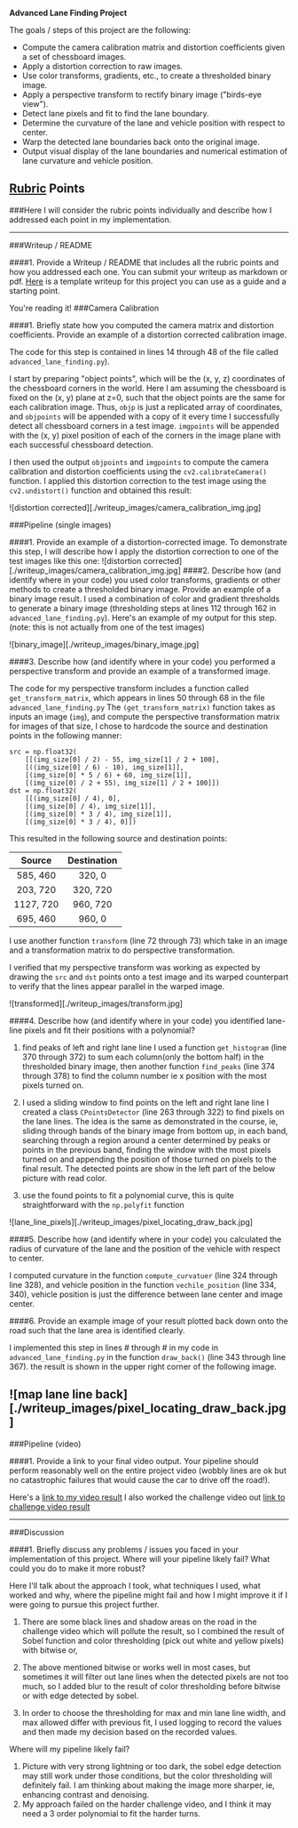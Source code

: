 
**Advanced Lane Finding Project**

The goals / steps of this project are the following:

* Compute the camera calibration matrix and distortion coefficients given a set of chessboard images.
* Apply a distortion correction to raw images.
* Use color transforms, gradients, etc., to create a thresholded binary image.
* Apply a perspective transform to rectify binary image ("birds-eye view").
* Detect lane pixels and fit to find the lane boundary.
* Determine the curvature of the lane and vehicle position with respect to center.
* Warp the detected lane boundaries back onto the original image.
* Output visual display of the lane boundaries and numerical estimation of lane curvature and vehicle position.

[//]: # (Image References)

[image1]: ./examples/undistort_output.png "Undistorted"
[image2]: ./test_images/test1.jpg "Road Transformed"
[image3]: ./examples/binary_combo_example.jpg "Binary Example"
[image4]: ./examples/warped_straight_lines.jpg "Warp Example"
[image5]: ./examples/color_fit_lines.jpg "Fit Visual"
[image6]: ./examples/example_output.jpg "Output"
[video1]: ./project_video.mp4 "Video"

## [Rubric](https://review.udacity.com/#!/rubrics/571/view) Points
###Here I will consider the rubric points individually and describe how I addressed each point in my implementation.  

---
###Writeup / README

####1. Provide a Writeup / README that includes all the rubric points and how you addressed each one.  You can submit your writeup as markdown or pdf.  [Here](https://github.com/udacity/CarND-Advanced-Lane-Lines/blob/master/writeup_template.md) is a template writeup for this project you can use as a guide and a starting point.  

You're reading it!
###Camera Calibration

####1. Briefly state how you computed the camera matrix and distortion coefficients. Provide an example of a distortion corrected calibration image.

The code for this step is contained in lines 14 through 48 of the file called `advanced_lane_finding.py`).  

I start by preparing "object points", which will be the (x, y, z) coordinates of the chessboard corners in the world. Here I am assuming the chessboard is fixed on the (x, y) plane at z=0, such that the object points are the same for each calibration image.  Thus, `objp` is just a replicated array of coordinates, and `objpoints` will be appended with a copy of it every time I successfully detect all chessboard corners in a test image.  `imgpoints` will be appended with the (x, y) pixel position of each of the corners in the image plane with each successful chessboard detection.  

I then used the output `objpoints` and `imgpoints` to compute the camera calibration and distortion coefficients using the `cv2.calibrateCamera()` function.  I applied this distortion correction to the test image using the `cv2.undistort()` function and obtained this result:

![distortion corrected][./writeup_images/camera_calibration_img.jpg]

###Pipeline (single images)

####1. Provide an example of a distortion-corrected image.
To demonstrate this step, I will describe how I apply the distortion correction to one of the test images like this one:
![distortion corrected][./writeup_images/camera_calibration_img.jpg]
####2. Describe how (and identify where in your code) you used color transforms, gradients or other methods to create a thresholded binary image.  Provide an example of a binary image result.
I used a combination of color and gradient thresholds to generate a binary image (thresholding steps at lines 112 through 162 in `advanced_lane_finding.py`).  Here's an example of my output for this step.  (note: this is not actually from one of the test images)

![binary_image][./writeup_images/binary_image.jpg]

####3. Describe how (and identify where in your code) you performed a perspective transform and provide an example of a transformed image.

The code for my perspective transform includes a function called `get_transform_matrix`, which appears in lines 50 through 68 in the file `advanced_lane_finding.py`  The `(get_transform_matrix)` function takes as inputs an image (`img`), and compute the perspective transformation matrix for images of that size,  I chose to hardcode the source and destination points in the following manner:

```
src = np.float32(
    [[(img_size[0] / 2) - 55, img_size[1] / 2 + 100],
    [((img_size[0] / 6) - 10), img_size[1]],
    [(img_size[0] * 5 / 6) + 60, img_size[1]],
    [(img_size[0] / 2 + 55), img_size[1] / 2 + 100]])
dst = np.float32(
    [[(img_size[0] / 4), 0],
    [(img_size[0] / 4), img_size[1]],
    [(img_size[0] * 3 / 4), img_size[1]],
    [(img_size[0] * 3 / 4), 0]])

```
This resulted in the following source and destination points:

| Source        | Destination   |
|:-------------:|:-------------:|
| 585, 460      | 320, 0        |
| 203, 720      | 320, 720      |
| 1127, 720     | 960, 720      |
| 695, 460      | 960, 0        |

I use another function `transform` (line 72 through 73) which take in an image and a transformation matrix to do perspective transformation.

I verified that my perspective transform was working as expected by drawing the `src` and `dst` points onto a test image and its warped counterpart to verify that the lines appear parallel in the warped image.

![transformed][./writeup_images/transform.jpg]

####4. Describe how (and identify where in your code) you identified lane-line pixels and fit their positions with a polynomial?

1. find peaks of left and right lane line
I used a function `get_histogram` (line 370 through 372) to sum each column(only the bottom half) in the thresholded binary image, then another function `find_peaks` (line 374 through 378) to find the column number ie x position with the most pixels turned on.

2. I used a sliding window to find points on the left and right lane line
I created a class `CPointsDetector` (line 263 through 322) to find pixels on the lane lines. The idea is the same as demonstrated in the course, ie, sliding through bands of the binary image from bottom up, in each band, searching through a region around a center determined by peaks or points in the previous band, finding the window with the most pixels turned on and appending the position of those turned on pixels to the final result. The detected points are show in the left part of the below picture with read color.

3. use the found points to fit a polynomial curve, this is quite straightforward with the `np.polyfit` function

![lane_line_pixels][./writeup_images/pixel_locating_draw_back.jpg]

####5. Describe how (and identify where in your code) you calculated the radius of curvature of the lane and the position of the vehicle with respect to center.

I computed curvature in the function `compute_curvatuer` (line 324 through line 328), and vehicle position in the function `vechile_position` (line 334, 340), vehicle position is just the difference between lane center and image center.

####6. Provide an example image of your result plotted back down onto the road such that the lane area is identified clearly.

I implemented this step in lines # through # in my code in `advanced_lane_finding.py` in the function `draw_back()` (line 343 through line 367).  the result is shown in the upper right corner of the following image.

![map lane line back][./writeup_images/pixel_locating_draw_back.jpg]
---

###Pipeline (video)

####1. Provide a link to your final video output.  Your pipeline should perform reasonably well on the entire project video (wobbly lines are ok but no catastrophic failures that would cause the car to drive off the road!).

Here's a [link to my video result](./project_video_out.mp4)
I also worked the challenge video out [link to challenge video result](./challenge_video_out.mp4)

---

###Discussion

####1. Briefly discuss any problems / issues you faced in your implementation of this project.  Where will your pipeline likely fail?  What could you do to make it more robust?

Here I'll talk about the approach I took, what techniques I used, what worked and why, where the pipeline might fail and how I might improve it if I were going to pursue this project further.  

1. There are some black lines and shadow areas on the road in the challenge video which will pollute the result, so I combined the result of Sobel function and color thresholding (pick out white and yellow pixels) with bitwise or,

2. The above mentioned bitwise or works well in most cases, but sometimes it will filter out lane lines when the detected pixels are not too much, so I added blur to the result of color thresholding before bitwise or with edge detected by sobel.

3. In order to choose the thresholding for max and min lane line width, and max allowed differ with previous fit, I used logging to record the values and then made my decision based on the recorded values.

Where will my pipeline likely fail?
1. Picture with very strong lightning or too dark, the sobel edge detection may still work under those conditions, but the color thresholding will definitely fail. I am thinking about making the image more sharper, ie, enhancing contrast and denoising.
2. My approach failed on the harder challenge video, and I think it may need a 3 order polynomial to fit the harder turns.
